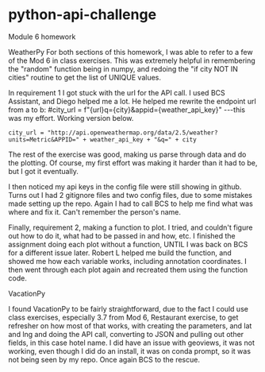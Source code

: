 # python-api-challenge
Module 6 homework

WeatherPy
For both sections of this homework, I was able to refer to a few of the Mod 6 in class exercises. This was extremely helpful in remembering the "random" function being in numpy, and redoing the "if city NOT IN cities" routine to get the list of UNIQUE values.

In requirement 1 I got stuck with the url for the API call.  I used BCS Assistant, and Diego helped me a lot. He helped me rewrite the endpoint url from a to b:
    #city_url = f"{url}q={city}&appid={weather_api_key}"     ---this was my effort. Working version below.

    city_url = "http://api.openweathermap.org/data/2.5/weather?units=Metric&APPID=" + weather_api_key + "&q=" + city

The rest of the exercise was good, making us parse through data and do the plotting. Of course, my first effort was making it harder than it had to be, but I got it eventually.

I then noticed my api keys in the config file were still showing in github. Turns out I had 2 gitignore files and two config files, due to some mistakes made setting up the repo. Again I had to call BCS to help me find what was where and fix it.  Can't remember the person's name.

Finally, requirement 2, making a function to plot.  I tried, and couldn't figure out how to do it, what had to be passed in and how, etc.  I finished the assignment doing each plot without a function, UNTIL I was back on BCS for a different issue later.  Robert L helped me build the function, and showed me how each variable works, including annotation coordinates.  I then went through each plot again and recreated them using the function code.


VacationPy

I found VacationPy to be fairly straightforward, due to the fact I could use class exercises, especially 3.7 from Mod 6, Restaurant exercise, to get refresher on how most of that works, with creating the parameters, and lat and lng and doing the API call, converting to JSON and pulling out other fields, in this case hotel name.  I did have an issue with geoviews, it was not working, even though I did do an install, it was on conda prompt, so it was not being seen by my repo. Once again BCS to the rescue.






